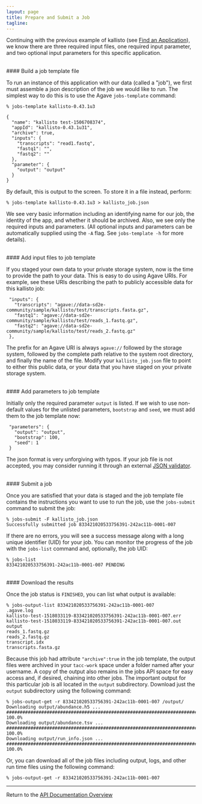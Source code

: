 ```yaml
---
layout: page
title: Prepare and Submit a Job
tagline:
---
```


Continuing with the previous example of kallisto (see
[Find an Application](02.04.find_application.md)), we know there are three
required input files, one required input parameter, and two optional input
parameters for this specific application.

<br>
#### Build a job template file

To run an instance of this application with our data (called a "job"), we first
must assemble a json description of the job we would like to run. The simplest
way to do this is to use the Agave `jobs-template` command:
```
% jobs-template kallisto-0.43.1u3

{
  "name": "kallisto test-1506708374",
  "appId": "kallisto-0.43.1u31",
  "archive": true,
  "inputs": {
    "transcripts": "read1.fastq",
    "fastq1": "",
    "fastq2": ""
  },
  "parameter": {
    "output": "output"
  }
}
```
By default, this is output to the screen. To store it in a file instead,
perform:
```
% jobs-template kallisto-0.43.1u3 > kallisto_job.json
```
We see very basic information including an identifying name for our job, the
identity of the app, and whether it should be archived. Also, we see only the
required inputs and parameters. (All optional inputs and parameters can be
automatically supplied using the `-A` flag. See `jobs-template -h` for more
details).

<br>
#### Add input files to job template

If you staged your own data to your private storage system, now is the time to
provide the path to your data. This is easy to do using Agave URIs. For example,
see these URIs describing the path to publicly accessible data for this
kallisto job:
```
 "inputs": {
   "transcripts": "agave://data-sd2e-community/sample/kallisto/test/transcripts.fasta.gz",
   "fastq1": "agave://data-sd2e-community/sample/kallisto/test/reads_1.fastq.gz",
   "fastq2": "agave://data-sd2e-community/sample/kallisto/test/reads_2.fastq.gz"
 },
```

The prefix for an Agave URI is always `agave://` followed by the storage system,
followed by the complete path relative to the system root directory, and finally
the name of the file. Modify your `kallisto_job.json` file to point to either this
public data, or your data that you have staged on your private storage system.

<br>
#### Add parameters to job template

Initially only the required parameter `output` is listed. If we wish to use
non-default values for the unlisted parameters, `bootstrap` and `seed`, we must
add them to the job template now:
```
 "parameters": {
   "output": "output",
   "bootstrap": 100,
   "seed": 1
 }
```

The json format is very unforgiving with typos. If your job file is not accepted,
you may consider running it through an external [JSON validator](https://jsonlint.com/).

<br>
#### Submit a job

Once you are satisfied that your data is staged and the job template file contains
the instructions you want to use to run the job, use the `jobs-submit` command
to submit the job:
```
% jobs-submit -F kallisto_job.json
Successfully submitted job 833421020533756391-242ac11b-0001-007
```

If there are no errors, you will see a success message along with a long unique
identifier (UID) for your job. You can monitor the progress of the job with the `jobs-list`
command and, optionally, the job UID:

```
% jobs-list
833421020533756391-242ac11b-0001-007 PENDING
```

<br>
#### Download the results

Once the job status is `FINISHED`, you can list what output is available:

```
% jobs-output-list 833421020533756391-242ac11b-0001-007
.agave.log
kallisto-test-1518033119-833421020533756391-242ac11b-0001-007.err
kallisto-test-1518033119-833421020533756391-242ac11b-0001-007.out
output
reads_1.fastq.gz
reads_2.fastq.gz
transcript.idx
transcripts.fasta.gz
```

Because this job had attribute `"archive":true` in the job template, the output
files were archived in your `tacc-work` space under a folder named after your
username. A copy of the output also remains in the jobs API space for easy access
and, if desired, chaining into other jobs. The important output for this 
particular job is all located in the `output` subdirectory.  Download just the
`output` subdirectory using the following command:
```
% jobs-output-get -r 833421020533756391-242ac11b-0001-007 /output/
Downloading output/abundance.h5 ...
######################################################################## 100.0%
Downloading output/abundance.tsv ...
######################################################################## 100.0%
Downloading output/run_info.json ...
######################################################################## 100.0%
```

Or, you can download all of the job files including output, logs, and other run
time files using the following command:
```
% jobs-output-get -r 833421020533756391-242ac11b-0001-007
```

---
Return to the [API Documentation Overview](../index.md)

